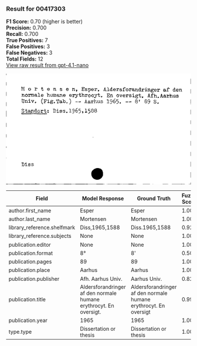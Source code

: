 ### Result for 00417303
**F1 Score:** 0.70 (higher is better)<br>**Precision:** 0.700<br>**Recall:** 0.700<br>**True Positives:** 7<br>**False Positives:** 3<br>**False Negatives:** 3<br>**Total Fields:** 12<br>[View raw result from gpt-4.1-nano](https://github.com/RISE-UNIBAS/humanities_data_benchmark/blob/main/results/2025-09-02/T0162/request_T0162_00417303.json)

<img src="https://github.com/RISE-UNIBAS/humanities_data_benchmark/blob/main/benchmarks/zettelkatalog/images/00417303.jpg?raw=true" alt="00417303" width="600px">

| Field | Model Response | Ground Truth | Fuzzy Score | Match |
|-------|----------------|--------------|-------------|-------|
| author.first_name | Esper | Esper | 1.000 | ✅ |
| author.last_name | Mortensen | Mortensen | 1.000 | ✅ |
| library_reference.shelfmark | Diss,1965,1588 | Diss.1965,1588 | 0.929 | ❌ |
| library_reference.subjects | None | None | 1.000 | ✅ |
| publication.editor | None | None | 1.000 | ✅ |
| publication.format | 8° | 8' | 0.500 | ❌ |
| publication.pages | 89 | 89 | 1.000 | ✅ |
| publication.place | Aarhus | Aarhus | 1.000 | ✅ |
| publication.publisher | Afh. Aarhus Univ. | Aarhus Univ. | 0.828 | ❌ |
| publication.title | Aldersforandringer af den normale humane erythrocyt. En oversigt. | Aldersforandringer af den normale humane erythrocyt. En oversigt | 0.992 | ✅ |
| publication.year | 1965 | 1965 | 1.000 | ✅ |
| type.type | Dissertation or thesis | Dissertation or thesis | 1.000 | ✅ |
